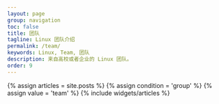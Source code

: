 ```yaml
---
layout: page
group: navigation
toc: false
title: 团队
tagline: Linux 团队介绍
permalink: /team/
keywords: Linux, Team, 团队 
description: 来自高校或者企业的 Linux 团队。
order: 9
---
```


<section id="home">
  {% assign articles = site.posts %}
  {% assign condition = 'group' %}
  {% assign value = 'team' %}
  {% include widgets/articles %}
</section>
